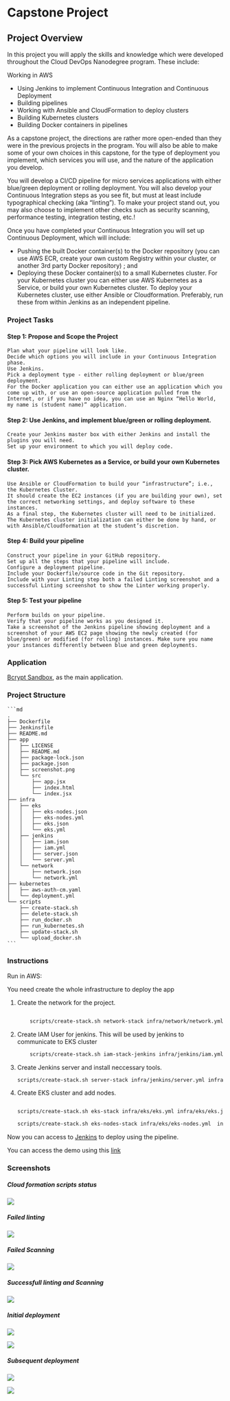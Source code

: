 # Capstone Project

## Project Overview

In this project you will apply the skills and knowledge which were developed throughout the Cloud DevOps Nanodegree program. These include:

Working in AWS

- Using Jenkins to implement Continuous Integration and Continuous Deployment
- Building pipelines
- Working with Ansible and CloudFormation to deploy clusters
- Building Kubernetes clusters
- Building Docker containers in pipelines

As a capstone project, the directions are rather more open-ended than they were in the previous projects in the program. You will also be able to make some of your own choices in this capstone, for the type of deployment you implement, which services you will use, and the nature of the application you develop.

You will develop a CI/CD pipeline for micro services applications with either blue/green deployment or rolling deployment. You will also develop your Continuous Integration steps as you see fit, but must at least include typographical checking (aka “linting”). To make your project stand out, you may also choose to implement other checks such as security scanning, performance testing, integration testing, etc.!

Once you have completed your Continuous Integration you will set up Continuous Deployment, which will include:

- Pushing the built Docker container(s) to the Docker repository (you can use AWS ECR, create your own custom Registry within your cluster, or another 3rd party Docker repository) ; and
- Deploying these Docker container(s) to a small Kubernetes cluster. For your Kubernetes cluster you can either use AWS Kubernetes as a Service, or build your own Kubernetes cluster. To deploy your Kubernetes cluster, use either Ansible or Cloudformation. Preferably, run these from within Jenkins as an independent pipeline.

### Project Tasks

#### Step 1: Propose and Scope the Project

    Plan what your pipeline will look like.
    Decide which options you will include in your Continuous Integration phase.
    Use Jenkins.
    Pick a deployment type - either rolling deployment or blue/green deployment.
    For the Docker application you can either use an application which you come up with, or use an open-source application pulled from the Internet, or if you have no idea, you can use an Nginx “Hello World, my name is (student name)” application.

#### Step 2: Use Jenkins, and implement blue/green or rolling deployment.

    Create your Jenkins master box with either Jenkins and install the plugins you will need.
    Set up your environment to which you will deploy code.

#### Step 3: Pick AWS Kubernetes as a Service, or build your own Kubernetes cluster.

    Use Ansible or CloudFormation to build your “infrastructure”; i.e., the Kubernetes Cluster.
    It should create the EC2 instances (if you are building your own), set the correct networking settings, and deploy software to these instances.
    As a final step, the Kubernetes cluster will need to be initialized. The Kubernetes cluster initialization can either be done by hand, or with Ansible/Cloudformation at the student’s discretion.

#### Step 4: Build your pipeline

    Construct your pipeline in your GitHub repository.
    Set up all the steps that your pipeline will include.
    Configure a deployment pipeline.
    Include your Dockerfile/source code in the Git repository.
    Include with your Linting step both a failed Linting screenshot and a successful Linting screenshot to show the Linter working properly.

#### Step 5: Test your pipeline

    Perform builds on your pipeline.
    Verify that your pipeline works as you designed it.
    Take a screenshot of the Jenkins pipeline showing deployment and a screenshot of your AWS EC2 page showing the newly created (for blue/green) or modified (for rolling) instances. Make sure you name your instances differently between blue and green deployments.

### Application

[Bcrypt Sandbox](https://github.com/felladrin/bcrypt-sandbox), as the main application.

### Project Structure

    ```md
    .
    ├── Dockerfile
    ├── Jenkinsfile
    ├── README.md
    ├── app
    │   ├── LICENSE
    │   ├── README.md
    │   ├── package-lock.json
    │   ├── package.json
    │   ├── screenshot.png
    │   └── src
    │       ├── app.jsx
    │       ├── index.html
    │       └── index.jsx
    ├── infra
    │   ├── eks
    │   │   ├── eks-nodes.json
    │   │   ├── eks-nodes.yml
    │   │   ├── eks.json
    │   │   └── eks.yml
    │   ├── jenkins
    │   │   ├── iam.json
    │   │   ├── iam.yml
    │   │   ├── server.json
    │   │   └── server.yml
    │   └── network
    │       ├── network.json
    │       └── network.yml
    ├── kubernetes
    │   ├── aws-auth-cm.yaml
    │   └── deployment.yml
    └── scripts
        ├── create-stack.sh
        ├── delete-stack.sh
        ├── run_docker.sh
        ├── run_kubernetes.sh
        ├── update-stack.sh
        └── upload_docker.sh
    ```

### Instructions

Run in AWS:

You need create the whole infrastructure to deploy the app

1. Create the network for the project.

    ```bash

        scripts/create-stack.sh network-stack infra/network/network.yml infra/network/network.json
    ```

2. Create IAM User for jenkins. This will be used by jenkins to communicate to EKS cluster

    ```bash
        scripts/create-stack.sh iam-stack-jenkins infra/jenkins/iam.yml infra/jenkins/iam.json
    ```

3. Create Jenkins server and install neccessary tools.

    ```bash
    scripts/create-stack.sh server-stack infra/jenkins/server.yml infra/jenkins/server.json
    ```

4. Create EKS cluster and add nodes.

    ```bash

    scripts/create-stack.sh eks-stack infra/eks/eks.yml infra/eks/eks.json

    scripts/create-stack.sh eks-nodes-stack infra/eks/eks-nodes.yml  infra/eks/eks-nodes.json

    ```

Now you can access to [Jenkins](http://ec2-52-89-165-194.us-west-2.compute.amazonaws.com:8080/) to deploy using the pipeline.

You can access the demo using this [link](http://a1fc0e247a5f545dcb251039520974b9-710933009.us-west-2.elb.amazonaws.com:8000/) 


### Screenshots

##### Cloud formation scripts status

![](screenshots/Screenshot_2020-07-23-CloudFormation-Stack.png?raw=true)

##### Failed linting

![](screenshots/Screenshot_2020-07-23-jenkins-capstone9.png?raw=true)

##### Failed Scanning

![](screenshots/Screenshot_2020-07-23-jenkins-capstone-1.png?raw=true)

##### Successfull linting and Scanning

![](screenshots/Screenshot_2020-07-23-jenkins-capstone-10.png?raw=true)

##### Initial deployment

![](screenshots/Screenshot_2020-07-23-jenkins-capstone.png?raw=true)

![](screenshots/Screen-Shot-2020-07-23-at-AM.png?raw=true)

##### Subsequent deployment

![](screenshots/Screenshot_2020-07-23-jenkins-capstone-11.png?raw=true)

![](screenshots/Screen-Shot-2020-07-23-at-9.28.40-AM.png?raw=true)
